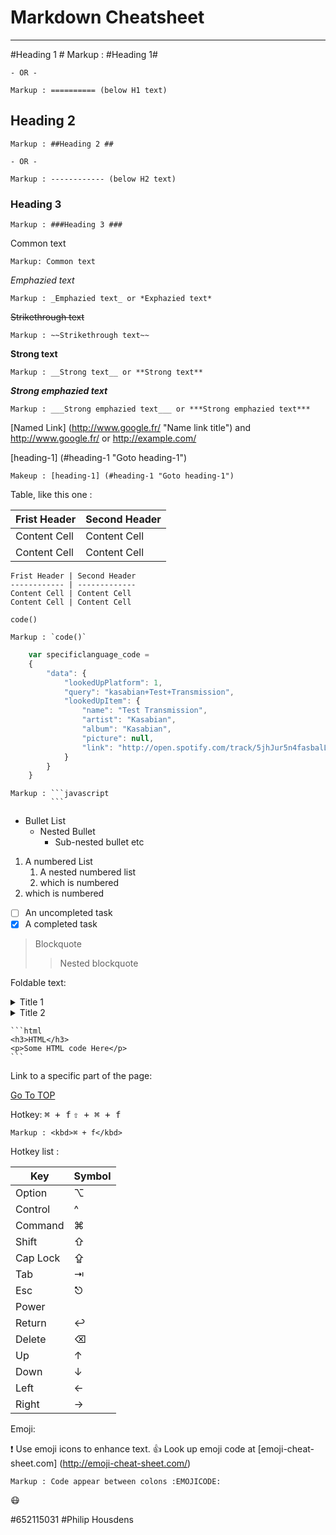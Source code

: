 Markdown Cheatsheet<a name="TOP"></a>
==================

- - - -
#Heading 1 #
    Markup : #Heading 1#

    - OR -

    Markup : ========== (below H1 text) 

## Heading 2 ##
    Markup : ##Heading 2 ## 

    - OR - 

    Markup : ------------ (below H2 text)

### Heading 3 ###
    Markup : ###Heading 3 ###
Common text 
    
    Markup: Common text 

_Emphazied text_
    
    Markup : _Emphazied text_ or *Exphazied text*

~~Strikethrough text~~

    Markup : ~~Strikethrough text~~

__Strong text__

    Markup : __Strong text__ or **Strong text**

___Strong emphazied text___

    Markup : ___Strong emphazied text___ or ***Strong emphazied text***

[Named Link] (http://www.google.fr/ "Name link title") and http://www.google.fr/ or <http://example.com/>

[heading-1] (#heading-1 "Goto heading-1")

    Makeup : [heading-1] (#heading-1 "Goto heading-1")

Table, like this one :

Frist Header | Second Header 
------------ | -------------
Content Cell | Content Cell
Content Cell | Content Cell

```
Frist Header | Second Header 
------------ | -------------
Content Cell | Content Cell
Content Cell | Content Cell 
```

`code()`

    Markup : `code()` 

```javascript
    var specificlanguage_code = 
    {
        "data": {
            "lookedUpPlatform": 1, 
            "query": "kasabian+Test+Transmission",
            "lookedUpItem": {
                "name": "Test Transmission",
                "artist": "Kasabian",
                "album": "Kasabian",
                "picture": null, 
                "link": "http://open.spotify.com/track/5jhJur5n4fasbalLSCOcrTp"
            }
        }
    }

```

    Markup : ```javascript
             ```
* Bullet List 
    * Nested Bullet 
        * Sub-nested bullet etc

1. A numbered  List 
    1. A nested numbered list 
    2. which is numbered 
2. which is numbered 

- [ ] An uncompleted task 
- [x] A completed task 

> Blockquote
>> Nested blockquote

Foldable text: 

<details>
    <summary>Title 1</summary>
    <p>Content 1 Content 1 Content 1 Content 1 Content 1 </p>
</details>
<details>
    <summary>Title 2</summary>
    <p>Content 2 Content 2 Content 2 Content 2 Content 2</p>
</details>

    ```html
    <h3>HTML</h3>
    <p>Some HTML code Here</p>
    ```

Link to a specific part of the page:

[Go To TOP](#TOP)

Hotkey: 
<kbd> ⌘ + f</kbd>
<kbd>⇧ + ⌘ + f</kbd>

    Markup : <kbd>⌘ + f</kbd>

Hotkey list :

| Key | Symbol |
| --- | ---|
| Option | ⌥ |
| Control | ^ | 
| Command | ⌘ |
| Shift | ⇧ |
| Cap Lock | ⇪ | 
| Tab | ⇥ |
| Esc | ⎋ |
| Power |  |
| Return | ↩ |
| Delete | ⌫ |
| Up | ↑ | 
| Down | ↓   |
| Left | ← |
| Right |→  |

Emoji: 

:exclamation: Use emoji icons to enhance text. :+1: Look up emoji code at [emoji-cheat-sheet.com] (http://emoji-cheat-sheet.com/)

    Markup : Code appear between colons :EMOJICODE:

:mask:

#652115031
#Philip Housdens